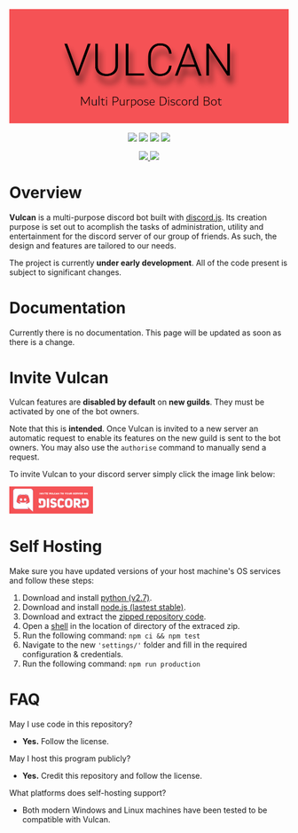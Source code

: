 <div align="center">
    <d>
        <a href="" title="Vulcan" target="_blank">
            <img src="./.github/resources/banner.png">
        </a>
    </p>
    <p> 
    <a href="https://travis-ci.org/GitPaulo/Vulcan" title="Build Status"><img src="https://travis-ci.org/GitPaulo/Vulcan.svg?branch=master"></a>
    <a href="https://david-dm.org/GitPaulo/Vulcan" title="Dependencies"><img src="https://david-dm.org/GitPaulo/Vulcan/status.svg"/></a>
    <a href="https://github.com/GitPaulo/eslint-config-mudamuda" title="Code Style"><img src="https://img.shields.io/badge/codestyle-mudamuda-success.svg"></a>
    <a href="https://www.codacy.com/app/GitPaulo/Vulcan?utm_source=github.com&amp;utm_medium=referral&amp;utm_content=GitPaulo/Vulcan&amp;utm_campaign=Badge_Grade" title="Code Quality"><img src="https://api.codacy.com/project/badge/Grade/f7e68b17b25b4f43b2bfd74756e488fb"/></a>
    </p>
    <p>
    <a href="https://forthebadge.com/">
    <img src="https://forthebadge.com/images/badges/contains-cat-gifs.svg">
    <img src="https://forthebadge.com/images/badges/built-with-love.svg">
    </a>
    </p>
</div>

# Overview

**Vulcan** is a multi-purpose discord bot built with [discord.js](https://github.com/discordjs/discord.js). Its creation purpose is set out to acomplish the tasks of administration, utility and entertainment for the discord server of our group of friends. As such, the design and features are tailored to our needs.
  
The project is currently **under early development**. All of the code present is subject to significant changes.

# Documentation

Currently there is no documentation. This page will be updated as soon as there is a change.

# Invite Vulcan

Vulcan features are **disabled by default** on __new guilds__. They must be activated by one of the bot owners.

Note that this is **intended**. Once Vulcan is invited to a new server an automatic request to enable its features on the new guild is sent to the bot owners. You may also use the `authorise` command to manually send a request. 

To invite Vulcan to your discord server simply click the image link below:

<a href="https://discordapp.com/oauth2/authorize?client_id=284079399165231106&scope=bot&permissions=8&redirect_uri=https%3A%2F%2Fgithub.com%2FGitPaulo%2FVulcan" title="Vulcan-invite" target="_blank">
    <img src="./.github/resources/join.png" width="30%" height="30%">
</a>

# Self Hosting
Make sure you have updated versions of your host machine's OS services and follow these steps:

1. Download and install [python (v2.7)](https://www.python.org/downloads/).
2. Download and install [node.js (lastest stable)](https://nodejs.org/en/download/).
3. Download and extract the [zipped repository code](https://github.com/GitPaulo/Vulcan.git).
4. Open a [shell](https://git-scm.com/downloads) in the location of directory of the extraced zip.
5. Run the following command: `npm ci && npm test`
6. Navigate to the new `'settings/'` folder and fill in the required configuration & credentials.
7. Run the following command: `npm run production`

# FAQ

May I use code in this repository?

- **Yes.** Follow the license.
  
May I host this program publicly?

- **Yes.** Credit this repository and follow the license.

What platforms does self-hosting support?

- Both modern Windows and Linux machines have been tested to be compatible with Vulcan.
